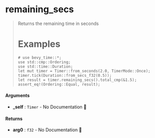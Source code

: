 # remaining\_secs

>  Returns the remaining time in seconds
>  # Examples
>  ```
>  # use bevy_time::*;
>  use std::cmp::Ordering;
>  use std::time::Duration;
>  let mut timer = Timer::from_seconds(2.0, TimerMode::Once);
>  timer.tick(Duration::from_secs_f32(0.5));
>  let result = timer.remaining_secs().total_cmp(&1.5);
>  assert_eq!(Ordering::Equal, result);
>  ```

#### Arguments

- **\_self** : `Timer` \- No Documentation 🚧

#### Returns

- **arg0** : `f32` \- No Documentation 🚧